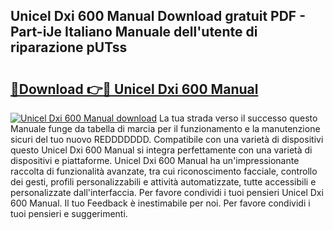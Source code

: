 ## Unicel Dxi 600 Manual Download gratuit PDF - Part-iJe Italiano Manuale dell'utente di riparazione pUTss

# <h2><a href="http://dfduas0.blite.top/?on=Unicel+Dxi+600+Manual">🔗Download 👉🔴 Unicel Dxi 600 Manual</a></h2>

[![Unicel Dxi 600 Manual download](https://i.imgur.com/lujVjoI.png)](http://dfduas0.blite.top/?on=Unicel+Dxi+600+Manual)
La tua strada verso il successo questo Manuale funge da tabella di marcia per il funzionamento e la manutenzione sicuri del tuo nuovo REDDDDDDD. Compatibile con una varietà di dispositivi questo Unicel Dxi 600 Manual si integra perfettamente con una varietà di dispositivi e piattaforme. Unicel Dxi 600 Manual ha un'impressionante raccolta di funzionalità avanzate, tra cui riconoscimento facciale, controllo dei gesti, profili personalizzabili e attività automatizzate, tutte accessibili e personalizzate dall'interfaccia. Per favore condividi i tuoi pensieri Unicel Dxi 600 Manual. Il tuo Feedback è inestimabile per noi. Per favore condividi i tuoi pensieri e suggerimenti.
